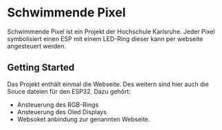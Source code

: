 # Schwimmende Pixel

Schwimmende Pixel ist ein Projekt der Hochschule Karlsruhe. Jeder Pixel symbolisiert einen ESP mit einem LED-Ring dieser kann per webseite angesteuert werden.


## Getting Started
Das Projekt enthält einmal die Webseite.
Des weitern sind hier auch die Souce dateien für den ESP32.
Dazu gehört:
* Ansteuerung des RGB-Rings
* Ansteuerung des Oled Displays
* Websoket anbindung zur genannten Webseite.


